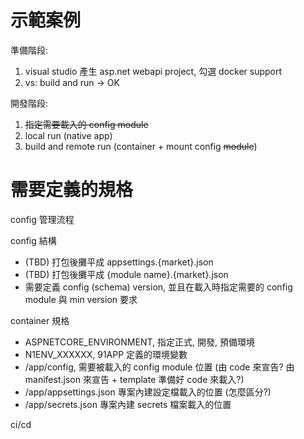 # 示範案例


準備階段:
1. visual studio 產生 asp.net webapi project, 勾選 docker support
1. vs: build and run -> OK

開發階段:
1. ~~指定需要載入的 config module~~
1. local run (native app)
1. build and remote run (container + mount config ~~module~~)



# 需要定義的規格

config 管理流程


config 結構
- (TBD) 打包後攤平成 appsettings.{market}.json
- (TBD) 打包後攤平成 {module name}.{market}.json
- 需要定義 config (schema) version, 並且在載入時指定需要的 config module 與 min version 要求

container 規格
- ASPNETCORE_ENVIRONMENT, 指定正式, 開發, 預備環境
- N1ENV_XXXXXX, 91APP 定義的環境變數
- /app/config, 需要被載入的 config module 位置 (由 code 來宣告? 由 manifest.json 來宣告 + template 準備好 code 來載入?)
- /app/appsettings.json 專案內建設定檔載入的位置 (怎麼區分?)
- /app/secrets.json 專案內建 secrets 檔案載入的位置

ci/cd
